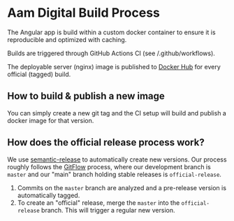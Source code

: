 # Aam Digital Build Process

The Angular app is build within a custom docker container to ensure it is reproducible and optimized with caching.

Builds are triggered through GitHub Actions CI (see /.github/workflows).

The deployable server (nginx) image is published to [Docker Hub](https://hub.docker.com/r/aamdigitaltravis/ndb-server)
for every official (tagged) build.

## How to build & publish a new image
You can simply create a new git tag and the CI setup will build and publish a docker image for that version.

## How does the official release process work?
We use [semantic-release](https://github.com/semantic-release/semantic-release) to automatically create new versions.
Our process roughly follows the [GitFlow](https://www.atlassian.com/git/tutorials/comparing-workflows/gitflow-workflow) process,
where our development branch is `master` and our "main" branch holding stable releases is `official-release`. 
1. Commits on the `master` branch are analyzed and a pre-release version is automatically tagged.
2. To create an "official" release, merge the `master` into the `official-release` branch. This will trigger a regular new version.

